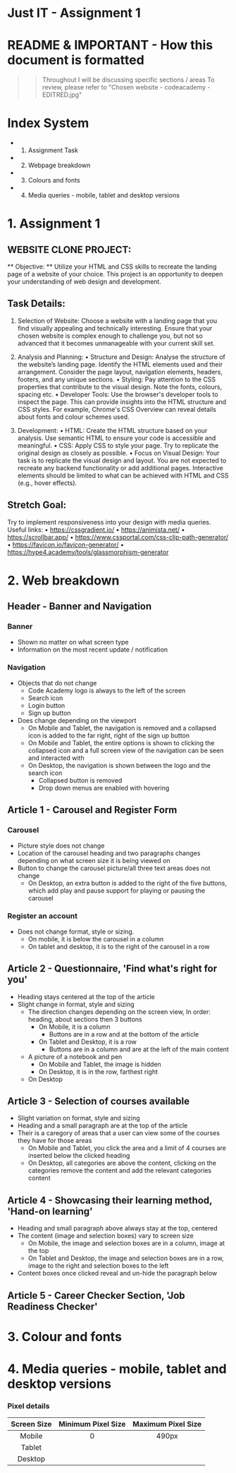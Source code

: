 # Just IT - Assignment 1

# README & IMPORTANT - How this document is formatted
>> Throughout I will be discussing specific sections / areas
>> To review, please refer to "Chosen website - codeacademy - EDITRED.jpg"

# Index System
- 1. Assignment Task
- 2. Webpage breakdown 
- 3. Colours and fonts
- 4. Media queries - mobile, tablet and desktop versions 
  
# 1. Assignment 1 
## WEBSITE CLONE PROJECT:
** Objective: ** Utilize your HTML and CSS skills to recreate the landing page of a website of your choice. This project is an opportunity to deepen your understanding of web design and development. 

## Task Details:
1. Selection of Website: Choose a website with a landing page that you find visually appealing and technically interesting. Ensure that your chosen website is complex enough to challenge you, but not so advanced that it becomes unmanageable with your current skill set.
2. Analysis and Planning:
• Structure and Design: Analyse the structure of the website’s landing page. Identify the HTML elements used and their arrangement. Consider the page layout, navigation elements, headers, footers, and any unique sections.
• Styling: Pay attention to the CSS properties that contribute to the visual design. Note the fonts, colours, spacing etc.
• Developer Tools: Use the browser's developer tools to inspect the page. This can provide insights into the HTML structure and CSS styles. For example, Chrome's CSS Overview can reveal details about fonts and colour schemes used.

3. Development:
• HTML: Create the HTML structure based on your analysis. Use semantic HTML to ensure your code is accessible and meaningful.
• CSS: Apply CSS to style your page. Try to replicate the original design as closely as possible.
• Focus on Visual Design: Your task is to replicate the visual design and layout. You are not expected to recreate any backend functionality or add additional pages. Interactive elements should be limited to what can be achieved with HTML and CSS
(e.g., hover effects). 

## Stretch Goal:
Try to implement responsiveness into your design with media queries.
Useful links:
• https://cssgradient.io/
• https://animista.net/
• https://scrollbar.app/
• https://www.cssportal.com/css-clip-path-generator/
• https://favicon.io/favicon-generator/
• https://hype4.academy/tools/glassmorphism-generator

# 2. Web breakdown 

## Header - Banner and Navigation
### Banner 
- Shown no matter on what screen type 
- Information on the most recent update / notification 

### Navigation
- Objects that do not change
  - Code Academy logo is always to the left of the screen
  - Search icon
  - Login button
  - Sign up button
- Does change depending on the viewport
  - On Mobile and Tablet, the navigation is removed and a collapsed icon is added to the far right, right of the sign up button
  - On Mobile and Tablet, the entire options is shown to clicking the collapsed icon and a full screen view of the navigation can be seen and interacted with
  - On Desktop, the navigation is shown between the logo and the search icon 
    - Collapsed button is removed 
    - Drop down menus are enabled with hovering 


## Article 1 - Carousel and Register Form
### Carousel 
- Picture style does not change 
- Location of the carousel heading and two paragraphs changes depending on what screen size it is being viewed on
- Button to change the carousel picture/all three text areas does not change
  - On Desktop, an extra button is added to the right of the five buttons, which add play and pause support for playing or pausing the carousel

### Register an account 
- Does not change format, style or sizing. 
  - On mobile, it is below the carousel in a column
  - On tablet and desktop, it is to the right of the carousel in a row

## Article 2 - Questionnaire, 'Find what's right for you'
- Heading stays centered at the top of the article 
- Slight change in format, style and sizing 
  - The direction changes depending on the screen view, In order: heading, about sections then 3 buttons
    - On Mobile, it is a column
      - Buttons are in a row and at the bottom of the article
    - On Tablet and Desktop, it is a row
      - Buttons are in a column and are at the left of the main content
  - A picture of a notebook and pen 
    - On Mobile and Tablet, the image is hidden
    - On Desktop, it is in the row, farthest right
  - On Desktop

## Article 3 - Selection of courses available 
- Slight variation on format, style and sizing 
- Heading and a small paragraph are at the top of the article
- Their is a caregory of areas that a user can view some of the courses they have for those areas
  - On Mobile and Tablet, you click the area and a limit of 4 courses are inserted below the clicked heading
  - On Desktop, all categories are above the content, clicking on the categories remove the content and add the relevant categories content

## Article 4 - Showcasing their learning method, 'Hand-on learning'
- Heading and small paragraph above always stay at the top, centered 
- The content (image and selection boxes) vary to screen size
  - On Mobile, the image and selection boxes are in a column, image at the top
  - On Tablet and Desktop, the image and selection boxes are in a row, image to the right and selection boxes to the left
- Content boxes once clicked reveal and un-hide the paragraph below

## Article 5 - Career Checker Section, 'Job Readiness Checker'


# 3. Colour and fonts 


# 4. Media queries - mobile, tablet and desktop versions 
### Pixel details 
| Screen Size | Minimum Pixel Size | Maximum Pixel Size | 
|:---:|:---:|:---:|
| Mobile | 0 | 490px
| Tablet |  | | 
| Desktop | | |
